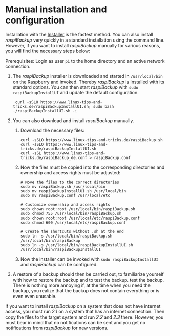 # Manual installation and configuration

Installation with the [Installer](installation-in-5-minutes.md) is the fastest method.
You can also install *raspiBackup* very quickly in a standard installation using the command line.
However, if you want to install *raspiBackup* manually for various reasons, you will find the necessary steps below:

Prerequisites: Login as user `pi` to the home directory and an active network connection.

1. The *raspiBackup* installer is downloaded and started in `/usr/local/bin` on the Raspberry
   and invoked. Thereby *raspiBackup* is installed with its
   standard options. You can then start *raspiBackup* with
   `sudo raspiBackupInstallUI` and update the default configuration.

   ```
    curl -sSLO https://www.linux-tips-and-tricks.de/raspiBackupInstallUI.sh; sudo bash ./raspiBackupInstallUI.sh -i
    ```

2. You can also download and install *raspiBackup* manually.

   1. Download the necessary files:
      ```
      curl -sSLO https://www.linux-tips-and-tricks.de/raspiBackup.sh
      curl -sSLO https://www.linux-tips-and-tricks.de/raspiBackupInstallUI.sh
      curl -sSL https://www.linux-tips-and-tricks.de/raspiBackup_de.conf > raspiBackup.conf
      ```

   2. Now the files must be copied into the corresponding directories and ownership and access rights must be adjusted:
      ```
      # Move the files to the correct directories
      sudo mv raspiBackup.sh /usr/local/bin
      sudo mv raspiBackupInstallUI.sh /usr/local/bin
      sudo mv raspiBackup.conf /usr/local/etc

      # Customize ownership and access rights
      sudo chown root:root /usr/local/bin/raspiBackup.sh
      sudo chmod 755 /usr/local/bin/raspiBackup.sh
      sudo chown root:root /usr/local/etc/raspiBackup.conf
      sudo chmod 600 /usr/local/etc/raspiBackup.conf

      # Create the shortcuts without .sh at the end
      sudo ln -s /usr/local/bin/raspiBackup.sh /usr/local/bin/raspiBackup
      sudo ln -s /usr/local/bin/raspiBackupInstallUI.sh /usr/local/bin/raspiBackupInstallUI
      ```

   3. Now the installer can be invoked with `sudo raspiBackupInstallUI` and *raspiBackup* can be configured.

3. A restore of a backup should then be carried out,
   to familiarize yourself with how to restore the backup and to test the backup.
   test the backup. There is nothing more annoying if, at the time when you need the backup,
   you realize that the backup does not contain everything or is even
   even unusable.

If you want to install *raspiBackup* on a system that does not have
internet access, you must run *2.1* on a system that has an internet connection.
Then copy the files to the target system
and run *2.2* and *2.3* there. However, you must bear in mind that
no notifications can be sent and you get no notifications from
*raspiBackup* for new versions.

[.status]: translated
[.source]: https://www.linux-tips-and-tricks.de/de/raspibackupcategoried/538-raspibackup-manuelle-installation
[.source]: https://www.linux-tips-and-tricks.de/en/raspibackupcategorye/539-raspibackup-manual-installation



